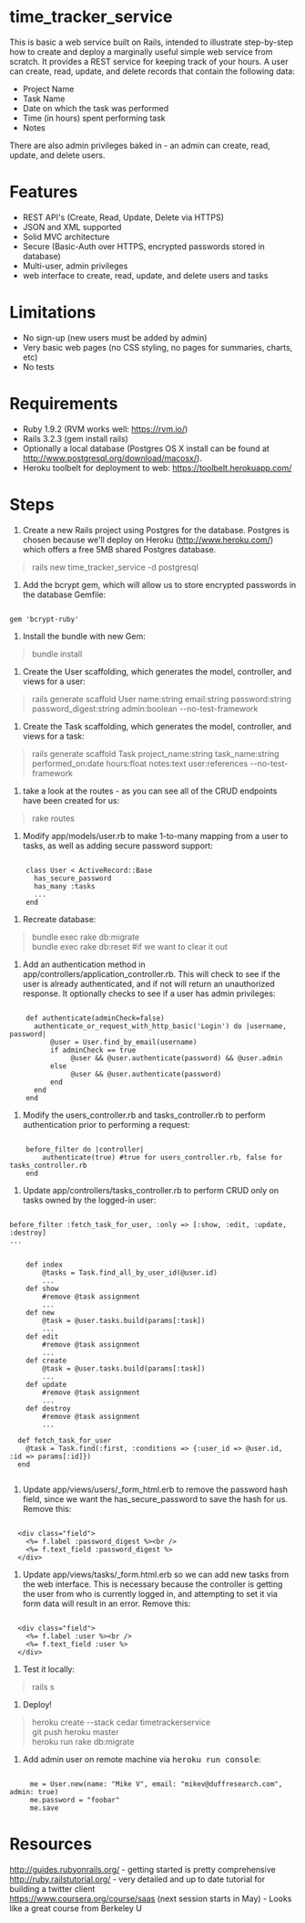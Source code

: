 # time_tracker_service

This is basic a web service built on Rails, intended to illustrate step-by-step how to create
and deploy a marginally useful simple web service from scratch.  It provides a
REST service for keeping track of your hours.  A user can create, read, update, and
delete records that contain the following data:
* Project Name
* Task Name
* Date on which the task was performed
* Time (in hours) spent performing task
* Notes

There are also admin privileges baked in - an admin can create, read, update, and delete users.


# Features
* REST API's (Create, Read, Update, Delete via HTTPS)
* JSON and XML supported
* Solid MVC architecture
* Secure (Basic-Auth over HTTPS, encrypted passwords stored in database)
* Multi-user, admin privileges
* web interface to create, read, update, and delete users and tasks

# Limitations
* No sign-up (new users must be added by admin)
* Very basic web pages (no CSS styling, no pages for summaries, charts, etc)
* No tests

# Requirements
* Ruby 1.9.2 (RVM works well: https://rvm.io/)
* Rails 3.2.3 (gem install rails)
* Optionally a local database (Postgres OS X install can be found at http://www.postgresql.org/download/macosx/).
* Heroku toolbelt for deployment to web: https://toolbelt.herokuapp.com/

# Steps
1. Create a new Rails project using Postgres for the database.  Postgres is chosen because we'll deploy on Heroku (http://www.heroku.com/) which offers a free 5MB shared Postgres database.
>rails new time_tracker_service -d postgresql

1. Add the bcrypt gem, which will allow us to store encrypted passwords in the database Gemfile:
<pre><code>
gem 'bcrypt-ruby'
</code></pre>

1. Install the bundle with new Gem:
>bundle install

1. Create the User scaffolding, which generates the model, controller, and views for a user:
>rails generate scaffold User name:string email:string password:string password_digest:string admin:boolean --no-test-framework

1. Create the Task scaffolding, which generates the model, controller, and views for a task:
>rails generate scaffold Task project_name:string task_name:string performed_on:date hours:float notes:text user:references  --no-test-framework

1. take a look at the routes - as you can see all of the CRUD endpoints have been created for us:
>rake routes

1. Modify app/models/user.rb to make 1-to-many mapping from a user to tasks, as well as adding secure password support:
<pre><code>
    class User &lt; ActiveRecord::Base
      has_secure_password
      has_many :tasks
      ...
    end
</code></pre>

1. Recreate database:
> bundle exec rake db:migrate   
> bundle exec rake db:reset  #if we want to clear it out

1. Add an authentication method in app/controllers/application_controller.rb.  This will check to see if the user is already authenticated, and if not will return an unauthorized response.  It optionally checks to see if a user has admin privileges:
<pre><code>
    def authenticate(adminCheck=false)
      authenticate_or_request_with_http_basic('Login') do |username, password|
          @user = User.find_by_email(username)
          if adminCheck == true
               @user && @user.authenticate(password) && @user.admin
          else
               @user && @user.authenticate(password)
          end
      end
    end
</code></pre>

1. Modify the users_controller.rb and tasks_controller.rb to perform authentication prior to performing a request:
<pre><code>
    before_filter do |controller|
        authenticate(true) #true for users_controller.rb, false for tasks_controller.rb
    end
</code></pre>

1. Update app/controllers/tasks_controller.rb to perform CRUD only on tasks owned by the logged-in user:
<pre><code>
before_filter :fetch_task_for_user, :only => [:show, :edit, :update, :destroy]
...


    def index
        @tasks = Task.find_all_by_user_id(@user.id)
        ...
    def show
        #remove @task assignment
        ...
    def new
        @task = @user.tasks.build(params[:task])
        ...
    def edit
        #remove @task assignment
        ...
    def create
        @task = @user.tasks.build(params[:task])
        ...
    def update
        #remove @task assignment
        ...
    def destroy
        #remove @task assignment
        ...

  def fetch_task_for_user
    @task = Task.find(:first, :conditions => {:user_id => @user.id, :id => params[:id]})
  end

</code></pre>

1. Update app/views/users/_form_html.erb to remove the password hash field, since we want the has_secure_password to save the hash for us.  Remove this:
<pre><code>
  &lt;div class="field"&gt;
    &lt;%= f.label :password_digest %>&lt;br /&gt;
    &lt;%= f.text_field :password_digest %&gt;
  &lt;/div&gt;
</code></pre>

1. Update app/views/tasks/_form.html.erb so we can add new tasks from the web interface.  This is necessary because the controller is getting the user from who is currently logged in, and attempting to set it via form data will result in an error.  Remove this:
<pre><code>
  &lt;div class="field"&gt;
    &lt;%= f.label :user %>&lt;br /&gt;
    &lt;%= f.text_field :user %&gt;
  &lt;/div&gt;
</code></pre>


1. Test it locally:
>rails s

1. Deploy!
>heroku create --stack cedar timetrackerservice   
>git push heroku master  
>heroku run rake db:migrate  

1. Add admin user on remote machine via <tt>heroku run console</tt>:
<pre><code>
     me = User.new(name: "Mike V", email: "mikev@duffresearch.com", admin: true)
     me.password = "foobar"
     me.save
</code></pre>

# Resources
http://guides.rubyonrails.org/  - getting started is pretty comprehensive   
http://ruby.railstutorial.org/ - very detailed and up to date tutorial for building a twitter client   
https://www.coursera.org/course/saas (next session starts in May) - Looks like a great course from Berkeley U   

